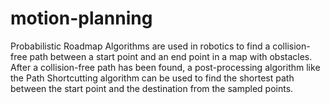 # motion-planning
Probabilistic Roadmap Algorithms are used in robotics to find a collision-free path between a start point and an end point in a map with obstacles. After a collision-free path has been found, a post-processing algorithm like the Path Shortcutting algorithm can be used to find the shortest path between the start point and the destination from the sampled points.
